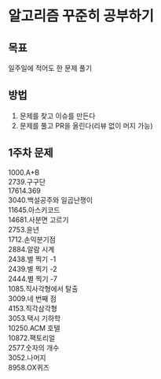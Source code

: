 # 알고리즘 꾸준히 공부하기

## 목표
일주일에 적어도 한 문제 풀기

## 방법
1. 문제를 찾고 이슈를 만든다
2. 문제를 풀고 PR을 올린다(리뷰 없이 머지 가능)

## 1주차 문제
1000.A+B<br>
2739.구구단<br>
17614.369<br>
3040.백설공주와 일곱난쟁이<br>
11645.아스키코드<br>
14681.사분면 고르기<br>
2753.윤년<br>
1712.손익분기점<br>
2884.알람 시계<br>
2438.별 찍기 -1<br>
2439.별 찍기 -2<br>
2444.별 찍기 -7<br>
1085.직사각형에서 탈출<br>
3009.네 번째 점<br>
4153.직각삼각형<br>
3053.택시 기하학<br>
10250.ACM 호텔<br>
10872.팩토리얼<br>
2577.숫자의 개수<br>
3052.나머지<br>
8958.OX퀴즈<br>
